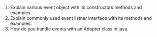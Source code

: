1. Explain various event object with its constructors methods and examples.
1. Explain commonly used event listner interface with its methods and examples.
1. How do you handle events with an Adapter class in java.
